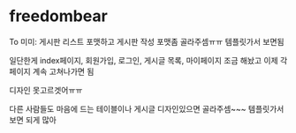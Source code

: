 # freedombear
To 미미:
게시판 리스트 포맷하고 
게시판 작성 포맷좀 골라주셈ㅠㅠ 템플릿가서 보면됨

일단한게 index페이지, 회원가입, 로그인, 게시글 목록, 마이페이지 조금 해놨고
이제 각 페이지 계속 고쳐나가면 됨

디자인 못고르겟어ㅠㅠ


다른 사람들도 마음에 드는 테이블이나 게시글 디자인있으면 골라주셈~~~ 템플릿가서 보면 되게 많아
